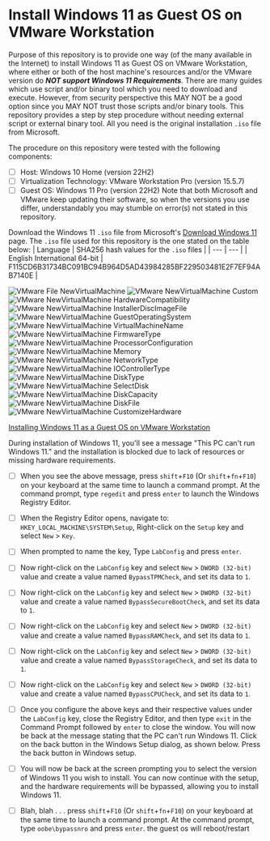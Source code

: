 # Install Windows 11 as Guest OS on VMware Workstation

Purpose of this repository is to provide one way (of the many available in the Internet) to install Windows 11 as Guest OS on VMware Workstation, where either or both of the host machine's resources and/or the VMware version do ***NOT support Windows 11 Requirements***.
There are many guides which use script and/or binary tool which you need to download and execute.
However, from security perspective this MAY NOT be a good option since you MAY NOT trust those scripts and/or binary tools.
This repository provides a step by step procedure without needing external script or external binary tool.
All you need is the original installation `.iso` file from Microsoft.

The procedure on this repository were tested with the following components:
- [ ] Host: Windows 10 Home (version 22H2)
- [ ] Virtualization Technology: VMware Workstation Pro (version 15.5.7)
- [ ] Guest OS: Windows 11 Pro (version 22H2)
Note that both Microsoft and VMware keep updating their software, so when the versions you use differ, understandably you may stumble on error(s) not stated in this repository.

Download the Windows 11 `.iso` file from Microsoft's [Download Windows 11](https://www.microsoft.com/software-download/windows11) page.
The `.iso` file used for this repository is the one stated on the table below:
| Language | SHA256 hash values for the `.iso` files |
| --- | --- |
| English International 64-bit | F115CD6B31734BC091BC94B964D5AD43984285BF229503481E2F7EF94AB7140E |




![VMware File NewVirtualMachine](01VMwareFileNewVirtualMachine.png)
![VMware NewVirtualMachine Custom](02VMwareNewVirtualMachineCustom.png)
![VMware NewVirtualMachine HardwareCompatibility](03VMwareNewVirtualMachineHardwareCompatibility.png)
![VMware NewVirtualMachine InstallerDiscImageFile](04VMwareNewVirtualMachineInstallerDiscImageFile.png)
![VMware NewVirtualMachine GuestOperatingSystem](05VMwareNewVirtualMachineGuestOperatingSystem.png)
![VMware NewVirtualMachine VirtualMachineName](06VMwareNewVirtualMachineName.png)
![VMware NewVirtualMachine FirmwareType](07VMwareNewVirtualMachineFirmwareType.png)
![VMware NewVirtualMachine ProcessorConfiguration](08VMwareNewVirtualMachineProcessorConfiguration.png)
![VMware NewVirtualMachine Memory](09VMwareNewVirtualMachineMemory.png)
![VMware NewVirtualMachine NetworkType](10VMwareNewVirtualMachineNetworkType.png)
![VMware NewVirtualMachine IOControllerType](11VMwareNewVirtualMachineIOControllerType.png)
![VMware NewVirtualMachine DiskType](12VMwareNewVirtualMachineDiskType.png)
![VMware NewVirtualMachine SelectDisk](13VMwareNewVirtualMachineSelectDisk.png)
![VMware NewVirtualMachine DiskCapacity](14VMwareNewVirtualMachineDiskCapacity.png)
![VMware NewVirtualMachine DiskFile](15VMwareNewVirtualMachineDiskFile.png)
![VMware NewVirtualMachine CustomizeHardware](16VMwareNewVirtualMachineCustomizeHardware.png)



[Installing Windows 11 as a Guest OS on VMware Workstation](https://kb.vmware.com/s/article/86207)

During installation of Windows 11, you'll see a message "This PC can't run Windows 11." and the installation is blocked due to lack of resources or missing hardware requirements.


- [ ] When you see the above message, press `shift`+`F10` (Or `shift`+`fn`+`F10`) on your keyboard at the same time to launch a command prompt. At the command prompt, type `regedit` and press `enter` to launch the Windows Registry Editor.
- [ ] When the Registry Editor opens, navigate to: `HKEY_LOCAL_MACHINE\SYSTEM\Setup`, Right-click on the `Setup` key and select `New` > `Key`.
- [ ] When prompted to name the key, Type `LabConfig` and press `enter`.
- [ ] Now right-click on the `LabConfig` key and select `New` > `DWORD (32-bit)` value and create a value named `BypassTPMCheck`, and set its data to `1`.
- [ ] Now right-click on the `LabConfig` key and select `New` > `DWORD (32-bit)` value and create a value named `BypassSecureBootCheck`, and set its data to `1`.
- [ ] Now right-click on the `LabConfig` key and select `New` > `DWORD (32-bit)` value and create a value named `BypassRAMCheck`, and set its data to `1`.
- [ ] Now right-click on the `LabConfig` key and select `New` > `DWORD (32-bit)` value and create a value named `BypassStorageCheck`, and set its data to `1`.
- [ ] Now right-click on the `LabConfig` key and select `New` > `DWORD (32-bit)` value and create a value named `BypassCPUCheck`, and set its data to `1`.












- [ ] Once you configure the above keys and their respective values under the `LabConfig` key, close the Registry Editor, and then type `exit` in the Command Prompt followed by `enter` to close the window. You will now be back at the message stating that the PC can't run Windows 11. Click on the back button in the Windows Setup dialog, as shown below. Press the back button in Windows setup.
- [ ] You will now be back at the screen prompting you to select the version of Windows 11 you wish to install. You can now continue with the setup, and the hardware requirements will be bypassed, allowing you to install Windows 11.


- [ ] Blah, blah . . . press `shift`+`F10` (Or `shift`+`fn`+`F10`) on your keyboard at the same time to launch a command prompt. At the command prompt, type `oobe\bypassnro` and press `enter`. the guest os will reboot/restart









